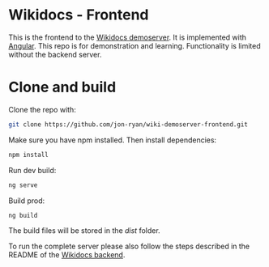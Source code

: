 # Wikidocs - Frontend
This is the frontend to the [Wikidocs demoserver](https://github.com/jon-ryan/wiki-demoserver). It is implemented with [Angular](https://angular.io/). This repo is for demonstration and learning. Functionality is limited without the backend server.

# Clone and build
Clone the repo with:
```bash
git clone https://github.com/jon-ryan/wiki-demoserver-frontend.git
```

Make sure you have npm installed. Then install dependencies:
```bash
npm install
```

Run dev build:
```bash
ng serve
```

Build prod:
```bash
ng build
```
The build files will be stored in the *dist* folder.

To run the complete server please also follow the steps described in the README of the [Wikidocs backend](https://github.com/jon-ryan/wiki-demoserver).
